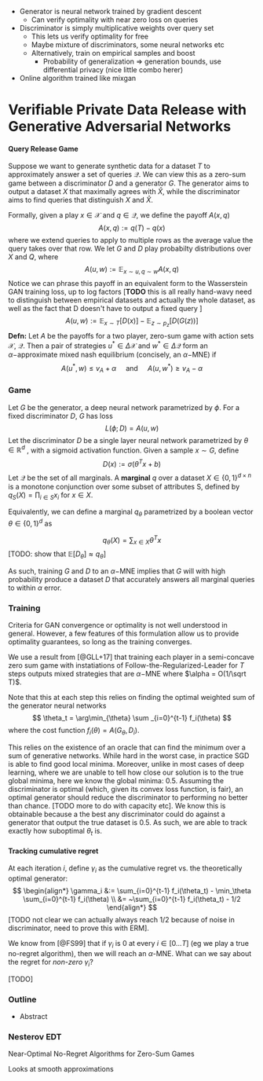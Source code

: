 - Generator is neural network trained by gradient descent
  - Can verify optimality with near zero loss on queries
- Discriminator is simply multiplicative weights over query set 
  - This lets us verify optimality for free
  - Maybe mixture of discriminators, some neural networks etc
  - Alternatively, train on empirical samples and boost
    - Probability of generalization => generation bounds, use differential privacy (nice little combo herer)
- Online algorithm trained like mixgan





# Verifiable Private Data Release with Generative Adversarial Networks



#### Query Release Game

Suppose we want to generate synthetic data for a dataset $T$ to approximately answer a set of queries $\mathcal{Q}$. We can view this as a zero-sum game between a discriminator $D$ and a generator $G$. The generator aims to output a dataset $X$ that maximally agrees with $\hat X$, while the discriminator aims to find queries that distinguish $X$ and $\hat X$. 

Formally, given a play $x \in \mathcal{X}$ and $q \in \mathcal{Q}$, we define the payoff $A(x,q)$  
$$
A(x,q) := q(T) - q(x)
$$
where we extend queries to apply to multiple rows as the average value the query takes over that row. We let $G$ and $D$ play probabilty distributions over $X$ and $Q$, where 
$$
A(u,w) := \mathbb{E}_{x \sim u, q\sim w} A(x,q)
$$
Notice we can phrase this payoff in an equivalent form to the Wasserstein GAN training loss, up to log factors [**TODO** this is all really hand-wavy need to distinguish between empirical datasets and actually the whole dataset, as well as the fact that D doesn't have to output a fixed query ]
$$
A(u,w) := \mathbb{E}_{x \sim T}[D(x)] - \mathbb{E}_{z\sim p_z}[D(G(z))]
$$
 **Defn:** Let $A$ be the payoffs for a two player, zero-sum game with action sets $\mathcal{X}$, $\mathcal{Q}$. Then a pair of strategies $u^* \in \Delta \mathcal{X}$ and $w^* \in \Delta \mathcal{Q}$ form an $\alpha-$approximate mixed nash equilibrium (concisely, an $\alpha-$MNE) if
$$
A(u^*, w) \leq v_A + \alpha   ~~~~~\text{and}~~~~~ A(u,w^*) \geq v_A-\alpha
$$

### Game

Let $G$ be the generator, a deep neural network parametrized by $\phi$. For a fixed discriminator $D$, $G$ has loss
$$
L(\phi ; D) = A(u,w)
$$
Let the discriminator $D$ be a single layer neural network parametrized by $\theta \in \mathbb{R}^d$ , with a sigmoid activation function. Given a sample $x \sim G$, define 
$$
D(x) := \sigma(\theta^Tx + b)
$$
Let $\mathcal{Q}$ be the set of all marginals. A **marginal** $q$ over a dataset $X \in \{0,1\}^{d\times n}$ is a monotone conjunction over some subset of attributes S, defined by $q_S(X) = \prod_{i\in S}x_i$ for  $x \in X$. 

Equivalently, we can define a marginal $q_\theta$ parametrized by a boolean vector $\theta \in \{0,1\}^d$ as 


$$
q_\theta(X) = \sum_{x \in X} \theta^Tx
$$
[TODO: show that $\mathbb{E}[D_\theta] \approx q_\theta$]

As such, training $G$ and $D$ to an $\alpha-$MNE implies that $G$ will with high probability produce a dataset $D$ that accurately answers all marginal 	queries to within $\alpha$ error. 

### Training

Criteria for GAN convergence or optimality is not well understood in general. However, a few features of this formulation allow us to provide optimality guarantees, so long as the training converges. 

We use a result from [@GLL+17] that training each player in a semi-concave zero sum game with instatiations of Follow-the-Regularized-Leader for $T$ steps outputs mixed strategies that are $\alpha-$MNE where $\alpha = O(1/\sqrt T)$.  

Note that this at each step this relies on finding the optimal weighted sum of the generator neural networks
$$
\theta_t = \arg\min_{\theta} \sum _{i=0}^{t-1} f_i(\theta)
$$
where the cost function $f_i(\theta) = A(G_\theta, D_i)$. 

 This relies on the existence of an oracle that can find the minimum over a sum of generative networks. While hard in the worst case, in practice SGD is able to find good local minima. Moreover, unlike in most cases of deep learning, where we are unable to tell how close our solution is to the true global minima, here we know the global minima: 0.5. Assuming the discriminator is optimal (which, given its convex loss function, is fair), an optimal generator should reduce the discriminator to performing no better than chance. [TODO more to do with capacity etc]. We know this is obtainable because a the best any discriminator could do against a generator that output the true dataset is 0.5. As such, we are able to track exactly how suboptimal $\theta_t$ is. 

#### Tracking cumulative regret

At each iteration $i$, define $\gamma_i$ as the cumulative regret vs. the theoretically optimal generator:
$$
\begin{align*}
\gamma_i &:= \sum_{i=0}^{t-1} f_i(\theta_t) - \min_\theta \sum_{i=0}^{t-1} f_i(\theta) \\ 
&=  ~\sum_{i=0}^{t-1} f_i(\theta_t) - 1/2
\end{align*}
$$
[TODO not clear we can actually always reach 1/2 because of noise in discriminator, need to prove this with ERM]. 

We know from [@FS99] that if $\gamma_i$ is 0 at every $i \in [0...T]$  (eg we play a true no-regret algorithm), then we will reach an $\alpha$-MNE. What can we say about the regret for *non-zero* $\gamma_i$?  

[TODO]



### Outline

- Abstract

### Nesterov EDT

Near-Optimal No-Regret Algorithms for Zero-Sum Games

Looks at smooth approximations